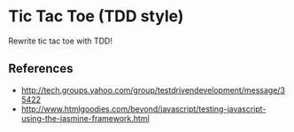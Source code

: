 # Tic Tac Toe (TDD style) #

Rewrite tic tac toe with TDD!

## References ##
- http://tech.groups.yahoo.com/group/testdrivendevelopment/message/35422
- http://www.htmlgoodies.com/beyond/javascript/testing-javascript-using-the-jasmine-framework.html